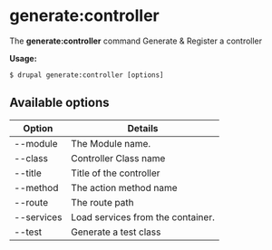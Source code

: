 # generate:controller
The **generate:controller** command Generate & Register a controller

**Usage:**
```
$ drupal generate:controller [options] 
```

## Available options
Option | Details
-------|-------------
--module | The Module name.
--class | Controller Class name
--title | Title of the controller
--method | The action method name
--route | The route path
--services | Load services from the container.
--test | Generate a test class

